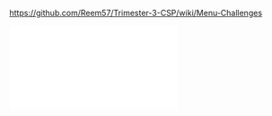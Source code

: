 https://github.com/Reem57/Trimester-3-CSP/wiki/Menu-Challenges

<iframe frameborder=“0” width=“100%” height=“500px” src=“https://replit.com/@ReemBen1/Menu-Challenges?embed=true"></iframe>
